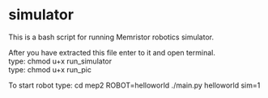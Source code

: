 # simulator
This is a bash script for running Memristor robotics simulator.

After you have extracted this file enter to it and open terminal.    
type: chmod u+x run_simulator    
type: chmod u+x run_pic    

To start robot type:
cd mep2
ROBOT=helloworld ./main.py helloworld sim=1


